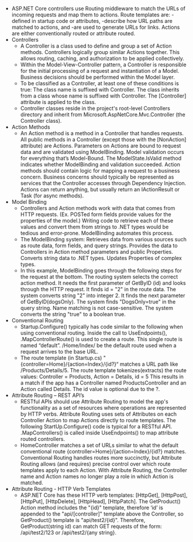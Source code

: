 * ASP.NET Core controllers use Routing middleware to match the URLs of incoming requests and map them to actions. Route templates are: 	-defined in startup code or attributes, 	-describe how URL paths are matched to actions, and 	-are used to generate URLs for links. Actions are either conventionally routed or attribute routed. 
* Controllers
    * A Controller is a class used to define and group a set of Action methods. Controllers logically group similar Actions together. This allows routing, caching, and authorization to be applied collectively. 
    * Within the Model-View-Controller pattern, a Controller is responsible for the initial processing of a request and instantiation of a Model. Business decisions should be performed within the Model layer.
    * To be classified as a Controller, at least one of these conditions is true: The class name is suffixed with Controller. The class inherits from a class whose name is suffixed with Controller. The [Controller] attribute is applied to the class. 
    * Controller classes reside in the project's root-level Controllers directory and inherit from Microsoft.AspNetCore.Mvc.Controller (the Controller class).
* Action Methods
    * An Action method is a method in a Controller that handles requests.  All public methods in a Controller (except those with the [NonAction] attribute) are Actions.  Parameters on Actions are bound to request data and are validated using ModelBinding.  Model validation occurs for everything that’s Model-Bound.  The ModelState.IsValid method indicates whether ModelBinding and validation succeeded. Action methods should contain logic for mapping a request to a business concern.  Business concerns should typically be represented as services that the Controller accesses through Dependency Injection. Actions can return anything, but usually return an IActionResult or Task<IActionResult> (for async methods).
* Model Binding
    * Controllers and Action methods work with data that comes from HTTP requests. (Ex. POSTed form fields provide values for the properties of the model.)  Writing code to retrieve each of these values and convert them from strings to .NET types would be tedious and error-prone. ModelBinding automates this process. 
    * The ModelBinding system: Retrieves data from various sources such as route data, form fields, and query strings. Provides the data to Controllers in Action method parameters and public Properties. Converts string data to .NET types. Updates Properties of complex types.
    * In this example, ModelBinding goes through the following steps for the request at the bottom. The routing system selects the correct action method. It needs the first parameter of GetByID (id) and looks through the HTTP request. It finds id = "2" in the route data. The system converts string "2" into integer 2. It finds the next parameter of GetByID(dogsOnly). The system finds "DogsOnly=true" in the query string. Name matching is not case-sensitive. The system converts the string "true" to a boolean true.
* Conventional Routing
    * Startup.Configure() typically has code similar to the following when using conventional routing.  Inside the call to UseEndpoints(), .MapControllerRoute() is used to create a route. This single route is named “default”. /Home/Index/<args> be the default route used when a request arrives to the base URL.
    * The route template (in Startup.cs) "{controller=Home}/{action=Index}/{id?}“ matches a URL path like /Products/Details/5. The route template tokenizes(extracts) the route values: Controller = Products,  Action = Details,  id = 5 This results in a match if the app has a Controller named ProductsController and an Action called Details. The id value is optional due to the ?.
* Attribute Routing – REST API’s
    * RESTful APIs should use Attribute Routing to model the app's functionality as a set of resources where operations are represented by HTTP verbs. Attribute Routing uses sets of Attributes on each Controller Action to map Actions directly to route templates. The following StartUp.Configure() code is typical for a RESTful API. .MapControllers() is called inside UseEndpoints() to map attribute routed controllers.
    * HomeController matches a set of URLs similar to what the default conventional route {controller=Home}/{action=Index}/{id?} matches. Conventional Routing handles routes more succinctly, but Attribute Routing allows (and requires) precise control over which route templates apply to each Action.  With Attribute Routing, the Controller name and Action names no longer play a role in which Action is matched.
* Attribute Routing - HTTP Verb Templates
    * ASP.NET Core has these HTTP verb templates: [HttpGet], [HttpPost], [HttpPut], [HttpDelete], [HttpHead], [HttpPatch].  The GetProduct() Action method includes the "{id}" template, therefore ‘id’ is appended to the "api/[controller]" template above the Controller, so GetProduct() template is "api/test2/{id}".  Therefore, GetProduct(string id) can match GET requests of the form:  /api/test2/123 or /api/test2/{any string}.
